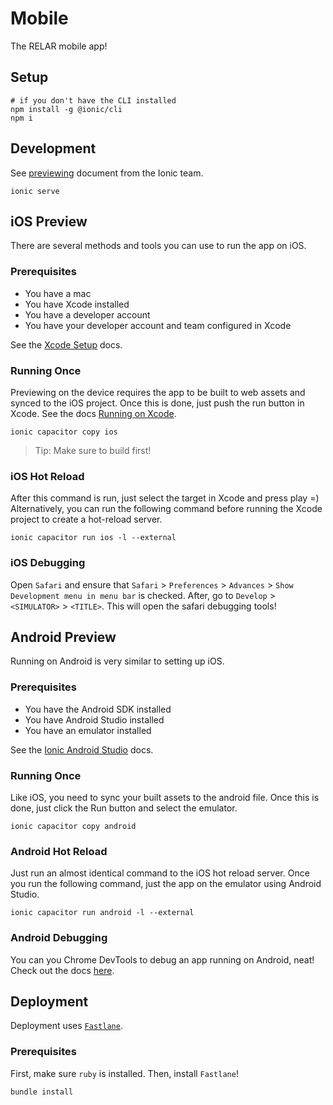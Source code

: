 # Mobile
The RELAR mobile app!

## Setup
```
# if you don't have the CLI installed
npm install -g @ionic/cli
npm i
```

## Development
See [previewing](https://ionicframework.com/docs/developing/previewing) document from the Ionic team.
```
ionic serve
```

## iOS Preview
There are several methods and tools you can use to run the app on iOS.

### Prerequisites
- You have a mac
- You have Xcode installed
- You have a developer account
- You have your developer account and team configured in Xcode

See the [Xcode Setup](https://ionicframework.com/docs/developing/ios#xcode-setup) docs.

### Running Once
Previewing on the device requires the app to be built to web assets and synced to the iOS project. Once this is done, just push the run button in Xcode. See the docs [Running on Xcode](https://ionicframework.com/docs/developing/ios#running-with-xcode).
```
ionic capacitor copy ios
```

> Tip: Make sure to build first!

### iOS Hot Reload
After this command is run, just select the target in Xcode and press play =) Alternatively, you can run the following command before running the Xcode project to create a hot-reload server.
```
ionic capacitor run ios -l --external
```

### iOS Debugging
Open `Safari` and ensure that `Safari` > `Preferences` > `Advances` > `Show Development menu in menu bar` is checked. After, go to `Develop` > `<SIMULATOR>` > `<TITLE>`. This will open the safari debugging tools!

## Android Preview
Running on Android is very similar to setting up iOS.

### Prerequisites
- You have the Android SDK installed
- You have Android Studio installed
- You have an emulator installed

See the [Ionic Android Studio](https://ionicframework.com/docs/developing/android#android-studio) docs.

### Running Once
Like iOS, you need to sync your built assets to the android file. Once this is done, just click the Run button and select the emulator.
```
ionic capacitor copy android
```

### Android Hot Reload
Just run an almost identical command to the iOS hot reload server. Once you run the following command, just the app on the emulator using Android Studio.
```
ionic capacitor run android -l --external
```

### Android Debugging
You can you Chrome DevTools to debug an app running on Android, neat! Check out the docs [here](https://ionicframework.com/docs/developing/android#using-chrome-devtools).

## Deployment
Deployment uses [`Fastlane`](https://docs.fastlane.tools/).

### Prerequisites
First, make sure `ruby` is installed. Then, install `Fastlane`!
```
bundle install
```
